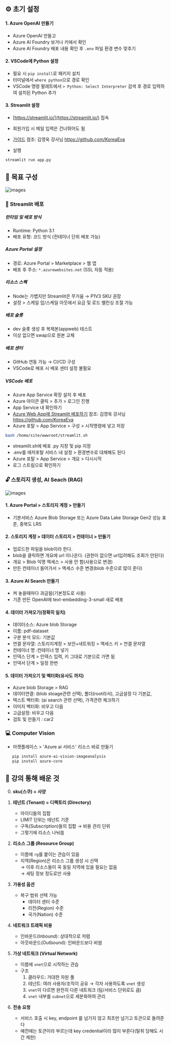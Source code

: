 

## ⚙️ 초기 설정

#### 1. Azure OpenAI 만들기
- Azure OpenAI 만들고
- Azure AI Foundry 보거나 키에서 확인
- Azure AI Foundry 배포 내용 확인 후 `.env` 파일 환경 변수 맞추기

#### 2. VSCode에 Python 설정
- 필요 시 `pip install`로 패키지 설치
- 터미널에서 `where python`으로 경로 확인
- VSCode 명령 팔레트에서 `> Python: Select Interpreter` 검색 후 경로 입력하여 설치된 Python 추가

#### 3. Streamlit 설정
- [https://streamlit.io/](https://streamlit.io/) 접속
- 회원가입 시 메일 입력은 건너뛰어도 됨
- [가이드](https://learn.microsoft.com/ko-kr/training/paths/create-custom-copilots-ai-studio/) 참조: 김영욱 강사님 https://github.com/KoreaEva

- 실행
```bash
streamlit run app.py
```

## 📃 목표 구성 

![images](https://github.com/user-attachments/assets/b4838790-a7b9-4122-ab35-83c4af46635f)

### 🚀 Streamlit 배포

##### 런타임 및 배포 방식
- Runtime: Python 3.1
- 배포 유형: 코드 방식 (컨테이너 단위 배포 가능)

##### Azure Portal 설정
- 경로: Azure Portal > Marketplace > 웹 앱
- 배포 후 주소: `*.azurewebsites.net` (SSL 자동 적용)

##### 리소스 스펙
- Node는 가볍지만 Streamlit은 무거움 → P1V3 SKU 권장
- 설정 > 스케일 업/스케일 아웃에서 요금 및 로드 밸런싱 조절 가능

##### 배포 슬롯
- dev 슬롯 생성 후 복제본(appweb) 테스트
- 이상 없으면 swap으로 원본 교체

##### 배포 센터
- GitHub 연동 가능 → CI/CD 구성
- VSCode로 배포 시 배포 센터 설정 불필요

##### VSCode 배포
- Azure App Service 확장 설치 후 배포
- Azure 아이콘 클릭 > 추가 > 로그인 진행
- App Service 내 확인하기
- [Azure Web App에 Streamlit 배포하기](02.streamlit_deployment.md) 참조: 김영욱 강사님 https://github.com/KoreaEva
- Azure 포탈 > App Service > 구성 > 시작명령에 넣고 저장
```bash
bash /home/site/wwwroot/streamlit.sh
```
- streamlit.sh에 배포 .py 지정 및 pip 지정
- .env를 애저포탈 서비스 내 설정 > 환경변수로 대체해도 된다
- Azure 포탈 > App Service > 개요 > 다시시작
- 로그 스트림으로 확인하기

### 🔓 스토리지 생성, AI Seach (RAG)

![images](https://github.com/user-attachments/assets/04668e00-86fd-48c3-b2f2-c8c59aa8379b)

#### 1. Azure Portal > 스토리지 계정 > 만들기  
   - 기본서비스 Azure Blob Storage 또는 Azure Data Lake Storage Gen2 성능 표준, 중복도 LRS

#### 2. 스토리지 계정 > 데이터 스토리지 > 컨테이너 > 만들기  
   - 업로드한 파일을 blob이라 한다.
   - blob을 클릭하면 개요에 url 이나온다. (권한이 없으면 url입려해도 조회가 안된다)
   - 개요 > Blob 익명 액세스 > 사용 안 함(사용으로 변경)
   - 만든 컨테이너 들어가서 > 엑세스 수준 변경(blob 수준으로 많이 준다)

#### 3. Azure AI Search 만들기   
   - 켜 놓을때마다 과금됨(기본정도로 사용)
   - 기존 만든 OpenAI에 text-embedding-3-small 새로 배포

#### 4. 데이터 가져오기(정확히 일치)
   - 데이터소스: Azure blob Storage
   - 이름: pdf-dataset
   - 구분 분석 모드: 기본값
   - 연결 문자열: 스토리지계정 > 보안+네트워킹 > 엑세스 키 > 연결 문자열
   - 컨테이너 명 :컨테이너 명 넣기
   - 인덱스 단계 > 인덱스 입력, 키 그대로 기본으로 가면 됨
   - 인덱서 단계 > 일정 한번
     
#### 5. 데이터 가져오기 및 벡터화(유사도 까지)
   - Azure blob Storage > RAG
   - 데이터연결: (blob stoage관련 선택), 폴더(root라서), 고급설정 다 기본값, 
   - 텍스트 벡터화: (ai search 관련 선택), 가격관련 체크하기
   - 이미지 벡터화: 비우고 다음
   - 고급설정: 비우고 다음
   - 검토 및 만들기 : car2

### 💻 Computer Vision 
   -  마켓플레이스 > 'Azure ai 서비스' 리소스 바로 만들기
  ```bash
     pip install azure-ai-vision-imageanalysis
     pip install azure-core
  ```
## 📘 강의 통해 배운 것

0. **sku(스쿠) = 사양**

1. **테넌트 (Tenant) = 디렉토리 (Directory)**
   - 아이디들의 집합
   - LIMIT 단위는 테넌트 기준
   - 구독(Subscription)들의 집합 → 비용 관리 단위
   - 그렇기에 리소스 나눠씀

2. **리소스 그룹 (Resource Group)**
   - 이름에 `rg`를 붙이는 관습이 있음
   - 지역(Region)은 리소스 그룹 생성 시 선택  
     → 이후 리소스들이 꼭 동일 지역에 있을 필요는 없음  
     → 세팅 정보 정도로만 사용

3. **가용성 옵션**
   - 복구 범위 선택 가능  
     - 데이터 센터 수준  
     - 리전(Region) 수준  
     - 국가(Nation) 수준

4. **네트워크 트래픽 비용**
   - 인바운드(Inbound): 상대적으로 저렴
   - 아웃바운드(Outbound): 인바운드보다 비쌈

5. **가상 네트워크 (Virtual Network)**
   - 이름에 `vnet`으로 시작하는 관습
   - 구조  
     1. 클라우드: 거대한 자원 풀  
     2. 테넌트: 여러 사용자/조직이 공유 → 각자 사용하도록 `vnet` 생성  
     3. `vnet`이 다르면 완전히 다른 네트워크 (팀/서비스 단위로도 큼)  
     4. `vnet` 내부를 `subnet`으로 세분화하여 관리
    
6. **전송 요청**
   - 서비스 호출 시 key, endpoint 를 넘기지 않고 최초만 넘기고 토큰으로 돌려준다
   - 예전에는 토큰이라 부르는데 key credential이라 많이 부른다(탈취 당해도 시간 제한)
